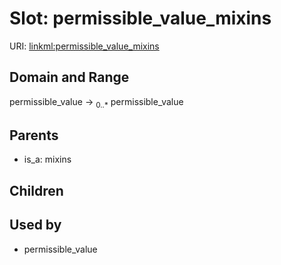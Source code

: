 
# Slot: permissible_value_mixins




URI: [linkml:permissible_value_mixins](https://w3id.org/linkml/permissible_value_mixins)


## Domain and Range

permissible_value ->  <sub>0..*</sub> permissible_value

## Parents

 *  is_a: mixins

## Children


## Used by

 * permissible_value
